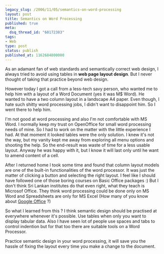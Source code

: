 ```yaml
---
legacy_slug: /2006/11/05/semantics-on-word-processing
layout: post
title: Semantics on Word Processing
published: true
meta:
  dsq_thread_id: "68172383"
tags:
- Web
type: post
status: publish
published_at: 1162684800000
---
```

As an adamant fan of web standards and semantically correct web design, I always tried to avoid using tables in <strong>web page layout design</strong>. But I never thought of taking that practice beyond web design.

However today I got a call from a less-tech savy person, who wanted me to help him with a layout of a Word Document (yes it was M$ Word).  He wanted to have a  two column layout in a landscape A4 paper. Even though,  I hate such shitty word processing jobs, I didn't want to disappoint him. So I went there to help him.

I'm not good at word processing and also I'm not comfortable with MS Word. I normally keep my trust on OpenOffice for small word processing needs of mine. So I had to work on the matter with the little experience I had. At that moment it looked tables were the  only solution. I knew it's not the way, but my vanity kept me away from exploring all menu options and shooting the help. So the end-result was waste of time for a less usable layout. Anyway he was happy with it, but I know it will last only until he want to amend content of a cell.

After I returned home I took some time and found that column layout models are one of the built-in functionalities of the word processor. It was just the matter of clicking a button and selecting the right layout. I feel like I should have followed one of those boring courses on  Basic  Office packages :)  But I don't think Sri Lankan institutes do that even right, what they teach is Microsof Office. They think word processing could be done only on MS Word and Spreadsheets are only for MS Excel (How many of you know about <a href="http://docs.google.com/">Google Office</a> ?)

So what I learned from this ? I think semantic design should be practised at everywhere whenever it's possible. Use tables when only you want to display tabular data. Also I have seen lot of people use spaces and tabs to control indention but for that too there are suitable tools on a Word Processor.

Practice semantic design in your word processing, it will save you the hassle of fixing the layout every time you make a change to the document.
